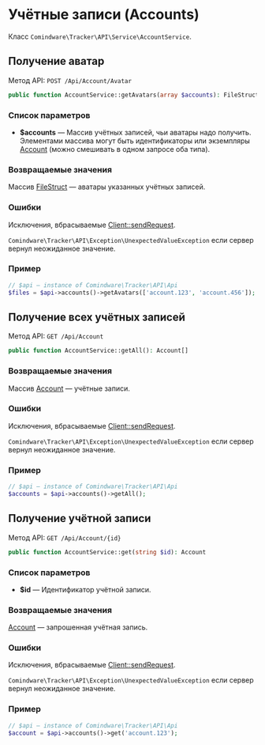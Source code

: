 # Учётные записи (Accounts)

Класс `Comindware\Tracker\API\Service\AccountService`.

## Получение аватар

Метод API: `POST /Api/Account/Avatar`

```php
public function AccountService::getAvatars(array $accounts): FileStruct[]
```
### Список параметров

- **$accounts** — Массив учётных записей, чьи аватары надо получить. Элементами массива могут быть
  идентификаторы или экземпляры [Account](models.ru.md#account) (можно смешивать в одном запросе оба
  типа).

### Возвращаемые значения

Массив [FileStruct](types.ru.md#filestruct) — аватары указанных учётных записей.

### Ошибки

Исключения, вбрасываемые [Client::sendRequest](client.ru.md#sendrequest).

`Comindware\Tracker\API\Exception\UnexpectedValueException` если сервер вернул неожиданное значение.

### Пример

```php
// $api — instance of Comindware\Tracker\API\Api
$files = $api->accounts()->getAvatars(['account.123', 'account.456']);
```


## Получение всех учётных записей

Метод API: `GET /Api/Account`

```php
public function AccountService::getAll(): Account[]
```
### Возвращаемые значения

Массив [Account](models.ru.md#account) — учётные записи.

### Ошибки

Исключения, вбрасываемые [Client::sendRequest](client.ru.md#sendrequest).

`Comindware\Tracker\API\Exception\UnexpectedValueException` если сервер вернул неожиданное значение.

### Пример

```php
// $api — instance of Comindware\Tracker\API\Api
$accounts = $api->accounts()->getAll();
```


## Получение учётной записи

Метод API: `GET /Api/Account/{id}`

```php
public function AccountService::get(string $id): Account
```
### Список параметров

- **$id** — Идентификатор учётной записи.

### Возвращаемые значения

[Account](models.ru.md#account) — запрошенная учётная запись.

### Ошибки

Исключения, вбрасываемые [Client::sendRequest](client.ru.md#sendrequest).

`Comindware\Tracker\API\Exception\UnexpectedValueException` если сервер вернул неожиданное значение.

### Пример

```php
// $api — instance of Comindware\Tracker\API\Api
$account = $api->accounts()->get('account.123');
```
